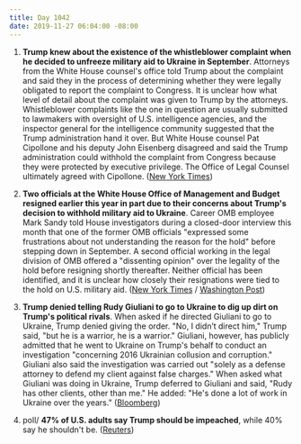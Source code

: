 ```yaml
---
title: Day 1042
date: 2019-11-27 06:04:00 -08:00
---
```


1. **Trump knew about the existence of the whistleblower complaint when he decided to unfreeze military aid to Ukraine in September**. Attorneys from the White House counsel's office told Trump about the complaint and said they in the process of determining whether they were legally obligated to report the complaint to Congress. It is unclear how what level of detail about the complaint was given to Trump by the attorneys. Whistleblower complaints like the one in question are usually submitted to lawmakers with oversight of U.S. intelligence agencies, and the inspector general for the intelligence community suggested that the Trump administration hand it over. But White House counsel Pat Cipollone and his deputy John Eisenberg disagreed and said the Trump administration could withhold the complaint from Congress because they were protected by executive privilege. The Office of Legal Counsel ultimately agreed with Cipollone. ([New York Times](https://www.nytimes.com/2019/11/26/us/politics/trump-whistle-blower-complaint-ukraine.html))

2. **Two officials at the White House Office of Management and Budget resigned earlier this year in part due to their concerns about Trump's decision to withhold military aid to Ukraine**. Career OMB employee Mark Sandy told House investigators during a closed-door interview this month that one of the former OMB officials "expressed some frustrations about not understanding the reason for the hold" before stepping down in September. A second official working in the legal division of OMB offered a "dissenting opinion" over the legality of the hold before resigning shortly thereafter. Neither official has been identified, and it is unclear how closely their resignations were tied to the hold on U.S. military aid. ([New York Times](https://www.nytimes.com/2019/11/26/us/politics/impeachment-trump-hearing.html) / [Washington Post](https://www.washingtonpost.com/us-policy/2019/11/26/two-omb-officials-resigned-voicing-concerns-over-ukraine-aid-hold-official-testifies/))

3. **Trump denied telling Rudy Giuliani to go to Ukraine to dig up dirt on Trump's political rivals**. When asked if he directed Giuliani to go to Ukraine, Trump denied giving the order. "No, I didn’t direct him," Trump said, "but he is a warrior, he is a warrior." Giuliani, however, has publicly admitted that he went to Ukraine on Trump's behalf to conduct an investigation "concerning 2016 Ukrainian collusion and corruption." Giuliani also said the investigation was carried out "solely as a defense attorney to defend my client against false charges." When asked what Giuliani was doing in Ukraine, Trump deferred to Giuliani and said, "Rudy has other clients, other than me." He added: "He's done a lot of work in Ukraine over the years." ([Bloomberg](https://www.bloomberg.com/news/articles/2019-11-26/trump-denies-sending-rudy-giuliani-to-ukraine-for-biden-probe))

4. poll/ **47% of U.S. adults say Trump should be impeached**, while 40% say he shouldn't be. ([Reuters](https://www.reuters.com/article/us-usa-trump-impeachment-poll-idUSKBN1Y02MO))